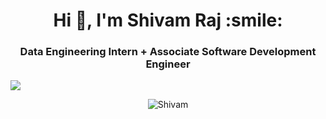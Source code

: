 <h1 align="center">Hi 👋, I'm Shivam Raj :smile: </h1>
<h3 align="center">Data Engineering Intern + Associate Software Development Engineer</h3>
<img src="https://user-images.githubusercontent.com/98577957/158127534-c8d1553f-c886-4b5c-bd0e-6edd1fb2dc74.png" >


<p align="center"> <img src="https://komarev.com/ghpvc/?username=shivam-sigmoid&label=Profile%20views&color=0e75b6&style=flat" alt="Shivam" /> </p>


